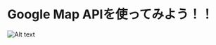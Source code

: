 # Google Map APIを使ってみよう！！

![Alt text](https://app-public.ds.jp-east.idcfcloud.com/images/event/997/12fc313b533a072994801b3f69d5d60604e727b0.png)

